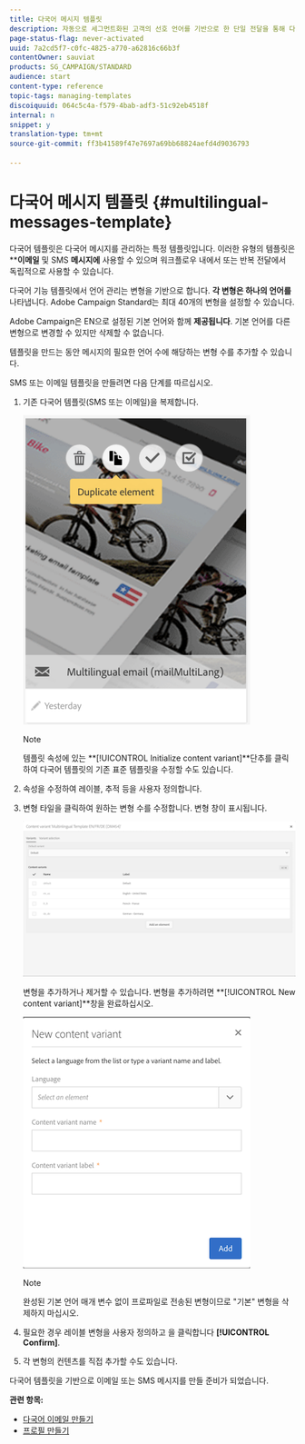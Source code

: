 ```yaml
---
title: 다국어 메시지 템플릿
description: 자동으로 세그먼트화된 고객의 선호 언어를 기반으로 한 단일 전달을 통해 다국어 이메일/SMS 전달을 정의하고 실행하는 방법을 알아봅니다. 언어 및 개별 수준에 대한 모든 전달의 성과를 보고합니다.
page-status-flag: never-activated
uuid: 7a2cd5f7-c0fc-4825-a770-a62816c66b3f
contentOwner: sauviat
products: SG_CAMPAIGN/STANDARD
audience: start
content-type: reference
topic-tags: managing-templates
discoiquuid: 064c5c4a-f579-4bab-adf3-51c92eb4518f
internal: n
snippet: y
translation-type: tm+mt
source-git-commit: ff3b41589f47e7697a69bb68824aefd4d9036793

---
```



# 다국어 메시지 템플릿 {#multilingual-messages-template}

다국어 템플릿은 다국어 메시지를 관리하는 특정 템플릿입니다. 이러한 유형의 템플릿은 ****이메일** 및 SMS **메시지에** 사용할 수 있으며 워크플로우 내에서 또는 반복 전달에서 독립적으로 사용할 수 있습니다.

다국어 기능 템플릿에서 언어 관리는 변형을 기반으로 합니다. **각 변형은 하나의 언어를**&#x200B;나타냅니다. Adobe Campaign Standard는 최대 40개의 변형을 설정할 수 있습니다.

Adobe Campaign은 EN으로 설정된 기본 언어와 함께 **제공됩니다**. 기본 언어를 다른 변형으로 변경할 수 있지만 삭제할 수 없습니다.

템플릿을 만드는 동안 메시지의 필요한 언어 수에 해당하는 변형 수를 추가할 수 있습니다.

SMS 또는 이메일 템플릿을 만들려면 다음 단계를 따르십시오.

1. 기존 다국어 템플릿(SMS 또는 이메일)을 복제합니다.

   ![](assets/multi_template_duplicate.png)

   >[!NOTE]
   >
   >템플릿 속성에 있는 **[!UICONTROL Initialize content variant]**단추를 클릭하여 다국어 템플릿의 기존 표준 템플릿을 수정할 수도 있습니다.

1. 속성을 수정하여 레이블, 추적 등을 사용자 정의합니다.
1. 변형 타일을 클릭하여 원하는 변형 수를 수정합니다. 변형 창이 표시됩니다.

   ![](assets/multi_template_variants.png)

   변형을 추가하거나 제거할 수 있습니다. 변형을 추가하려면 **[!UICONTROL New content variant]**창을 완료하십시오.

   ![](assets/multi_template_newvariant.png)

   >[!NOTE]
   >
   >완성된 기본 언어 매개 변수 없이 프로파일로 전송된 변형이므로 &quot;기본&quot; 변형을 삭제하지 마십시오.

1. 필요한 경우 레이블 변형을 사용자 정의하고 을 클릭합니다 **[!UICONTROL Confirm]**.
1. 각 변형의 컨텐츠를 직접 추가할 수도 있습니다.

다국어 템플릿을 기반으로 이메일 또는 SMS 메시지를 만들 준비가 되었습니다.

**관련 항목:**

* [다국어 이메일 만들기](../../channels/using/creating-a-multilingual-email.md)
* [프로필 만들기](../../audiences/using/creating-profiles.md)
